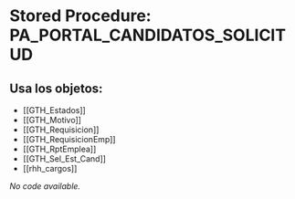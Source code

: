# Stored Procedure: PA_PORTAL_CANDIDATOS_SOLICITUD

## Usa los objetos:
- [[GTH_Estados]]
- [[GTH_Motivo]]
- [[GTH_Requisicion]]
- [[GTH_RequisicionEmp]]
- [[GTH_RptEmplea]]
- [[GTH_Sel_Est_Cand]]
- [[rhh_cargos]]

*No code available.*
